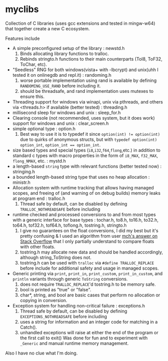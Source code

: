 # myclibs

Collection of C libraries (uses gcc extensions and tested in mingw-w64) that together create a new C ecosystem.

Features include
 - A simple preconfigured setup of the library : newstd.h
    1) Binds allocating library functions to tralloc.
    2) Rebinds stringto.h functions to their main counterparts (ToI8, ToF32, ToChar, etc).
 - "Seedless" RNG for both windows(vista+ with -lbcrypt) and unix(uhh I tested it on onlinegdb and repl.it) : randoming.h
    1) worse portable implementation using rand is available by defining `RANDOMING_USE_RAND` before including it.
    2) should be threadsafe, and rand implementation uses mutexes to ensure this.
 - Threading support for windows via winapi, unix via pthreads, and others via <threads.h> if available (better tested) : threading.h
 - millisecond sleep for windows and unix : sleep_for.h
 - Clearing console (not recommended, uses system, but it does work) support for windows and unix : clear_screen.h
 - simple optional type : option.h
    1) Best way to use it is to typedef it since `option(int) != option(int)` due to quirks of anonymous structs, 
    but with `typedef option(int) option_int`, `option_int == option_int`.
 - size based types and special types (`i8`,`i32`,`f64`,`flong`,etc.) in addition to standard c types with
   macro properties in the form of `i8_MAX`, `f32_MAX`, `flong_NMAX`, etc. : mystd.h
 - a length-based `string` type with relevant functions (better tested now) : stringing.h
 - a bounded length-based string type that uses no heap allocation : ministr.h
 - Allocation system with runtime tracking that allows having managed scopes, and freeing of (and warning of on debug builds)
   memory leaks at program end : tralloc.h
   1) Thread safe by default, can be disabled by defining `TRALLOC_NOTHREADSAFE` before including
 - runtime checked and processed conversions to and from most types with a generic interface
   for base types : tochar.h, to8.h, to16.h, to32.h, to64.h, tof32.h, tof64.h, toflong.h, tostring.h, stringto.h
    1) I give no guarantees on the float conversions, I did my best but it's pretty confusing &
       I used an algorithm from user [mch's answer on Stack Overflow](https://stackoverflow.com/questions/17333/what-is-the-most-effective-way-for-float-and-double-comparison) that I only partially understand to compare floats with other floats.
    2) tostring.h may allocate new data and should be handled accordingly,
       although string_ToString does not.
    3) tostring.h can be used with `tralloc` via `#define TRALLOC_REPLACE` before include for
       additional safety and usage in managed scopes.
 - Generic printing via `print`, `print_in`, `print_custom`, `print_in_custom`, and `println` variants
   through generic `ToString` conversions.
    1) does not require `TRALLOC_REPLACE`'d tostring.h to be memory safe.
    2) bool is printed as "true" or "false".
    2) char*, string, and bool are basic cases that perform no allocation or copying in conversion.
 - Exception system for handling non-critical failure : exceptions.h
    1) Thread safe by default, can be disabled by defining `EXCEPTIONS_NOTHREADSAFE` before including
    2) uses a string for information and an integer code for matching in a Catch().
    3) unhandled exceptions will raise at either the end of the program or the first call to exit()
Was done for fun and to experiment with `_Generic` and manual runtime memory management.
   
Also I have no clue what I'm doing.
